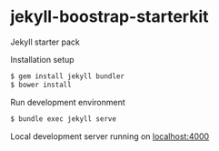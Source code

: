 # jekyll-boostrap-starterkit
Jekyll starter pack


Installation setup
```sh
$ gem install jekyll bundler
$ bower install 
```

Run development environment
```sh
$ bundle exec jekyll serve 
```
Local development server running on [localhost:4000](http://localhost:4000/)
